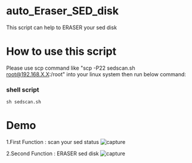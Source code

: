 # auto_Eraser_SED_disk
This script can help to ERASER your sed disk
# How to use this script
Please use scp command like "scp -P22 sedscan.sh root@192.168.X.X:/root"  into your linux system then run below command:
### shell script
```shell script
sh sedscan.sh
```
# Demo
1.First Function  : scan your sed status
![capture](https://user-images.githubusercontent.com/22950881/43627404-de7f6ca4-9728-11e8-8903-4a77ff4d5fee.PNG)

2.Second Function : ERASER sed disk
![capture](https://user-images.githubusercontent.com/22950881/43627632-b7a53cd4-9729-11e8-8d75-579efdb3a47c.PNG)
